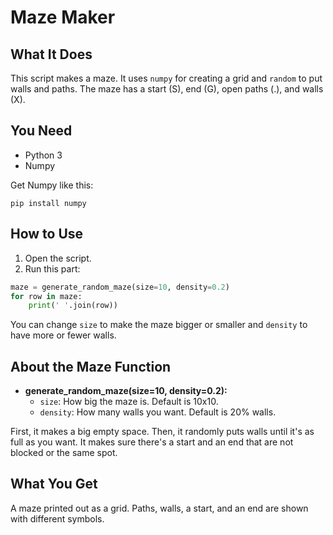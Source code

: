 # Maze Maker

## What It Does
This script makes a maze. It uses `numpy` for creating a grid and `random` to put walls and paths. The maze has a start (S), end (G), open paths (.), and walls (X).

## You Need
- Python 3
- Numpy

Get Numpy like this:
```
pip install numpy
```

## How to Use
1. Open the script.
2. Run this part:

```python
maze = generate_random_maze(size=10, density=0.2)
for row in maze:
    print(' '.join(row))
```

You can change `size` to make the maze bigger or smaller and `density` to have more or fewer walls.

## About the Maze Function
- **generate_random_maze(size=10, density=0.2):**
  - `size`: How big the maze is. Default is 10x10.
  - `density`: How many walls you want. Default is 20% walls.

First, it makes a big empty space. Then, it randomly puts walls until it's as full as you want. It makes sure there's a start and an end that are not blocked or the same spot.

## What You Get
A maze printed out as a grid. Paths, walls, a start, and an end are shown with different symbols.
